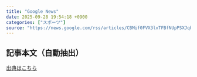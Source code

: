 ```yaml
---
title: "Google News"
date: 2025-09-28 19:54:18 +0900
categories: ["スポーツ"]
source: "https://news.google.com/rss/articles/CBMif0FVX3lxTFBfNUpPSXJqbGl1T2k0V0ZKMFN5ZVJEOUxsN1hCS3BqR2dzTmNTNkNiLWtGOHN6TzVDd1hySktTVnQyeDlQeFVyZWhQQnpEb0dIYklKV2JpdUxlb3VsMjJrUkZxTUJjaHNBOVZWSWZwUFhKWFp2SU0yLVl6MVJzVnc?oc=5"
---
```


## 記事本文（自動抽出）
<body class="y0K44d EA71Tc" id="readabilityBody"></body>

[出典はこちら](https://news.google.com/rss/articles/CBMif0FVX3lxTFBfNUpPSXJqbGl1T2k0V0ZKMFN5ZVJEOUxsN1hCS3BqR2dzTmNTNkNiLWtGOHN6TzVDd1hySktTVnQyeDlQeFVyZWhQQnpEb0dIYklKV2JpdUxlb3VsMjJrUkZxTUJjaHNBOVZWSWZwUFhKWFp2SU0yLVl6MVJzVnc?oc=5)

